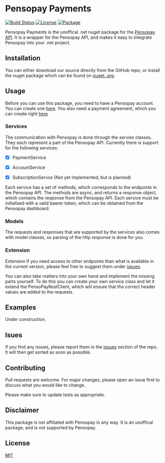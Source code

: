 # Pensopay Payments

[![Build Status](https://app.travis-ci.com/V4LVE/Pensopay.svg?token=Lqb5C91ckQA2q6UpBZyQ&branch=master)](https://app.travis-ci.com/V4LVE/Pensopay)
[![License](https://img.shields.io/badge/license-MIT-blue.svg)](https://opensource.org/licenses/MIT)
[![Package](https://img.shields.io/badge/Package-Nuget-red)](https://opensource.org/licenses/MIT)

Pensopay Payments is the unoffical .net nuget package for the [Pensopay API](https://docs.pensopay.com/v2.0/reference/getting-started). It is a wrapper for the Pensopay API, and makes it easy to integrate Pensopay into your .net project.

## Installation

You can either download our source directly from the GitHub repo, or install the nuget package which can be found on [nuget .org](https://www.google.dk/).

## Usage

Before you can use this package, you need to have a Pensopay account. You can create one [here](https://app.pensopay.com/).
You also need a payment agreement, which you can create right [here](https://dashboard.pensopay.com/register?partner=colmornconsulting)

### Services

The communication with Pensopay is done through the servies classes. They each represent a part of the Pensopay API.
Currently there is support for the following services:

- [x] PaymentService
- [x] AccountService
- [x] SubscriptionServce (Not yet implemented, but is planned)


Each service has a set of methods, which corresponds to the endpoints in the Pensopay API. The methods are async, and returns a response object, which contains the response from the Pensopay API.
Each service must be initialised with a valid baerer token, which can be obtained from the Pensopay dashboard.

### Models

The requests and responses that are supported by the services also comes with model classes, so parsing of the http response is done for you.

### Extension
Extension
If you need access to other endpoints than what is available in the current version, please feel free to suggest them under [issues](https://github.com/V4LVE/Pensopay/issues).

You can also take matters into your own hand and implement the missing parts yourself.
To do this you can create your own service class and let it extend the PensoPayRestClient, which will ensure that the correct header values are added to the requests.

## Examples
 Under construction.

## Isues
if you find any issues, please report them in the [issues](https://github.com/V4LVE/Pensopay/issues) section of the repo.
It will then get sorted as soon as possible.




## Contributing

Pull requests are welcome. For major changes, please open an issue first
to discuss what you would like to change.

Please make sure to update tests as appropriate.

## Disclaimer
This package is not affiliated with Pensopay in any way. It is an unoffical package, and is not supported by Pensopay.

## License

[MIT](https://choosealicense.com/licenses/mit/)